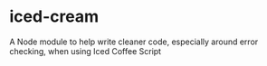 iced-cream
==========

A Node module to help write cleaner code, especially around error checking, when using Iced Coffee Script
